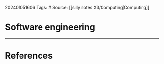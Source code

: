 202401051606
Tags: # 
Source: [[silly notes X3/Computing|Computing]]
# Software engineering


---
# References

